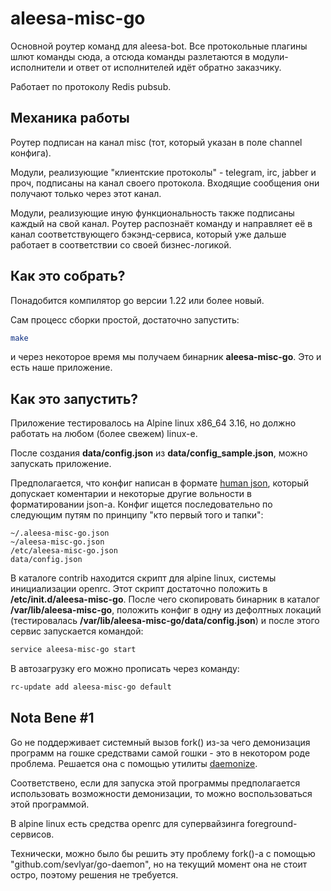 # aleesa-misc-go

Основной роутер команд для aleesa-bot. Все протокольные плагины шлют команды сюда, а отсюда команды разлетаются в
модули-исполнители и ответ от исполнителей идёт обратно заказчику.

Работает по протоколу Redis pubsub.

## Механика работы

Роутер подписан на канал misc (тот, который указан в поле channel конфига).

Модули, реализующие "клиентские протоколы" - telegram, irc, jabber и проч, подписаны на канал своего протокола.
Входящие сообщения они получают только через этот канал.

Модули, реализующие иную функциональность также подписаны каждый на свой канал. Роутер распознаёт команду и направляет
её в канал соответствующего бэкэнд-сервиса, который уже дальше работает в соответствии со своей бизнес-логикой.

## Как это собрать?

Понадобится компилятор go версии 1.22 или более новый.

Сам процесс сборки простой, достаточно запустить:

```bash
make
```

и через некоторое время мы получаем бинарник **aleesa-misc-go**. Это и есть наше приложение.

## Как это запустить?

Приложение тестировалось на Alpine linux x86_64 3.16, но должно работать на любом (более свежем) linux-е.

После создания **data/config.json** из **data/config_sample.json**, можно запускать приложение.

Предполагается, что конфиг написан в формате [human json](https://hjson.github.io), который допускает коментарии и
некоторые другие вольности в форматировании json-а. Конфиг ищется последовательно по следующим путям по принципу "кто
первый того и тапки":

```
~/.aleesa-misc-go.json
~/aleesa-misc-go.json
/etc/aleesa-misc-go.json
data/config.json
```

В каталоге contrib находится скрипт для alpine linux, системы инициализации openrc. Этот скрипт достаточно положить в
**/etc/init.d/aleesa-misc-go**. После чего скопировать бинарник в каталог **/var/lib/aleesa-misc-go**, положить конфиг в
одну из дефолтных локаций (тестировалась **/var/lib/aleesa-misc-go/data/config.json**) и после этого сервис запускается
командой:

```bash
service aleesa-misc-go start
```

В автозагрузку его можно прописать через команду:

```bash
rc-update add aleesa-misc-go default
```

## Nota Bene #1

Go не поддерживает системный вызов fork() из-за чего демонизация программ на гошке средствами самой гошки - это в
некотором роде проблема. Решается она с помощью утилиты [daemonize](https://github.com/bmc/daemonize).

Соответствено, если для запуска этой программы предполагается использовать возможности демонизации, то можно
воспользоваться этой программой.

В alpine linux есть средства openrc для супервайзинга foreground-сервисов.

Технически, можно было бы решить эту проблему fork()-а с помощью "github.com/sevlyar/go-daemon", но на текущий момент
она не стоит остро, поэтому решения не требуется.
